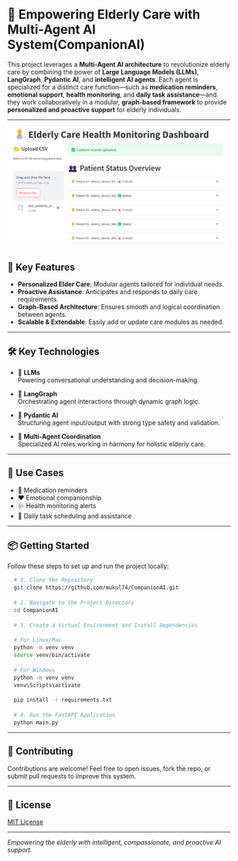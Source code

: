 # 🧓 Empowering Elderly Care with Multi-Agent AI System(CompanionAI)

This project leverages a **Multi-Agent AI architecture** to revolutionize elderly care by combining the power of **Large Language Models (LLMs)**, **LangGraph**, **Pydantic AI**, and **intelligent AI agents**. Each agent is specialized for a distinct care function—such as **medication reminders**, **emotional support**, **health monitoring**, and **daily task assistance**—and they work collaboratively in a modular, **graph-based framework** to provide **personalized and proactive support** for elderly individuals.

---
<p align="center">
  <img src="./UI.png" alt="CompanionAI UI Preview" width="600"/>
</p>

## 🚀 Key Features

- **Personalized Elder Care**: Modular agents tailored for individual needs.
- **Proactive Assistance**: Anticipates and responds to daily care requirements.
- **Graph-Based Architecture**: Ensures smooth and logical coordination between agents.
- **Scalable & Extendable**: Easily add or update care modules as needed.

---

## 🛠️ Key Technologies

- 🤖 **LLMs**  
  Powering conversational understanding and decision-making.

- 🧠 **LangGraph**  
  Orchestrating agent interactions through dynamic graph logic.

- 🧩 **Pydantic AI**  
  Structuring agent input/output with strong type safety and validation.

- 👥 **Multi-Agent Coordination**  
  Specialized AI roles working in harmony for holistic elderly care.

---

## 📌 Use Cases

- 💊 Medication reminders
- ❤️ Emotional companionship
- 🩺 Health monitoring alerts
- 📅 Daily task scheduling and assistance

---

## 📦 Getting Started 

  Follow these steps to set up and run the project locally:

```bash
  # 1. Clone the Repository
  git clone https://github.com/mukul74/CompanionAI.git

  # 2. Navigate to the Project Directory
  cd CompanionAI

  # 3. Create a Virtual Environment and Install Dependencies

  # For Linux/Mac
  python -m venv venv
  source venv/bin/activate

  # For Windows
  python -m venv venv
  venv\Scripts\activate

  pip install -r requirements.txt

  # 4. Run the FastAPI Application
  python main.py
```


---

## 🤝 Contributing

Contributions are welcome! Feel free to open issues, fork the repo, or submit pull requests to improve this system.

---

## 📄 License

[MIT License](LICENSE)

---

*Empowering the elderly with intelligent, compassionate, and proactive AI support.*
